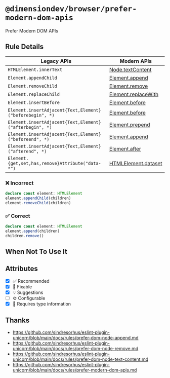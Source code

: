 <!-- begin title -->

# `@dimensiondev/browser/prefer-modern-dom-apis`

Prefer Modern DOM APIs

<!-- end title -->

## Rule Details

| Legacy APIs                                              | Modern APIs                      |
| -------------------------------------------------------- | -------------------------------- |
| `HTMLElement.innerText`                                  | [Node.textContent][text-content] |
| `Element.appendChild`                                    | [Element.append][append]         |
| `Element.removeChild`                                    | [Element.remove][remove]         |
| `Element.replaceChild`                                   | [Element.replaceWith][replace]   |
| `Element.insertBefore`                                   | [Element.before][before]         |
| `Element.insertAdjacent{Text,Element}("beforebegin", *)` | [Element.before][before]         |
| `Element.insertAdjacent{Text,Element}("afterbegin", *)`  | [Element.prepend][prepend]       |
| `Element.insertAdjacent{Text,Element}("beforeend", *)`   | [Element.append][append]         |
| `Element.insertAdjacent{Text,Element}("afterend", *)`    | [Element.after][after]           |
| `Element.{get,set,has,remove}Attribute("data-*")`        | [HTMLElement.dataset][dataset]   |

[text-content]: https://developer.mozilla.org/docs/Web/API/Node/textContent
[append]: https://developer.mozilla.org/docs/Web/API/Element/append
[remove]: https://developer.mozilla.org/docs/Web/API/Element/remove
[replace]: https://developer.mozilla.org/docs/Web/API/Element/replaceWith
[before]: https://developer.mozilla.org/docs/Web/API/Element/before
[prepend]: https://developer.mozilla.org/docs/Web/API/Element/prepend
[after]: https://developer.mozilla.org/docs/Web/API/Element/after
[dataset]: https://developer.mozilla.org/docs/Web/API/HTMLElement/dataset

### :x: Incorrect

```ts
declare const element: HTMLElement
element.appendChild(children)
element.removeChild(children)
```

### :white_check_mark: Correct

```ts
declare const element: HTMLElement
element.append(children)
children.remove()
```

## When Not To Use It

## Attributes

<!-- begin attributes -->

- [x] :white_check_mark: Recommended
- [x] :wrench: Fixable
- [x] :bulb: Suggestions
- [ ] :gear: Configurable
- [x] :thought_balloon: Requires type information

<!-- end attributes -->

## Thanks

- <https://github.com/sindresorhus/eslint-plugin-unicorn/blob/main/docs/rules/prefer-dom-node-append.md>
- <https://github.com/sindresorhus/eslint-plugin-unicorn/blob/main/docs/rules/prefer-dom-node-remove.md>
- <https://github.com/sindresorhus/eslint-plugin-unicorn/blob/main/docs/rules/prefer-dom-node-text-content.md>
- <https://github.com/sindresorhus/eslint-plugin-unicorn/blob/main/docs/rules/prefer-modern-dom-apis.md>
